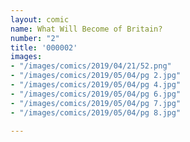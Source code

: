 ```yaml
---
layout: comic
name: What Will Become of Britain?
number: "2"
title: '000002'
images:
- "/images/comics/2019/04/21/52.png"
- "/images/comics/2019/05/04/pg 2.jpg"
- "/images/comics/2019/05/04/pg 4.jpg"
- "/images/comics/2019/05/04/pg 6.jpg"
- "/images/comics/2019/05/04/pg 7.jpg"
- "/images/comics/2019/05/04/pg 8.jpg"

---
```

